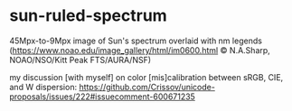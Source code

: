 # sun-ruled-spectrum
45Mpx-to-9Mpx image of Sun's spectrum overlaid with nm legends (https://www.noao.edu/image_gallery/html/im0600.html © N.A.Sharp, NOAO/NSO/Kitt Peak FTS/AURA/NSF)

my discussion [with myself] on color [mis]calibration between sRGB, CIE, and W dispersion: https://github.com/Crissov/unicode-proposals/issues/222#issuecomment-600671235
